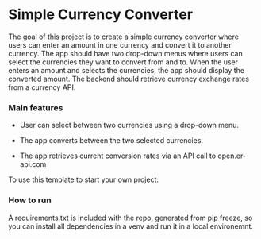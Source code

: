 # Simple Currency Converter

The goal of this project is to create a simple currency converter where users can enter an amount in one
currency and convert it to another currency. The app should have two drop-down
menus where users can select the currencies they want to convert from and to.
When the user enters an amount and selects the currencies, the app should display
the converted amount. The backend should retrieve currency exchange rates from a
currency API.

### Main features

* User can select between two currencies using a drop-down menu.

* The app converts between the two selected currencies.

* The app retrieves current conversion rates via an API call to open.er-api.com

To use this template to start your own project:

### How to run

A requirements.txt is included with the repo, generated from pip freeze, so you can install all dependencies in a venv and run it in a local environemnt.

